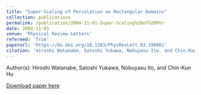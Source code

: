 ```yaml
---
title: "Super-Scaling of Percolation on Rectangular Domains"
collection: publications
permalink: /publication/2004-11-01-Super-Scaling%20of%20Per
date: 2004-11-01
venue: 'Physical Review Letters'
refereed: 'True'
paperurl: 'https://dx.doi.org/10.1103/PhysRevLett.93.190601'
citation: 'Hiroshi Watanabe, Satoshi Yukawa, Nobuyasu Ito, and Chin-Kun Hu, Super-Scaling of Percolation on Rectangular Domains, Physical Review Letters, <b>93</b>, 190601, (2004)'
---
```


Author(s): Hiroshi Watanabe, Satoshi Yukawa, Nobuyasu Ito, and Chin-Kun Hu


<a href='https://dx.doi.org/10.1103/PhysRevLett.93.190601'>Download paper here</a>
